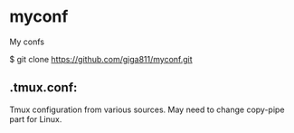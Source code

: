 myconf
======

My confs

$ git clone https://github.com/giga811/myconf.git

## .tmux.conf:
 Tmux configuration from various sources. May need to change copy-pipe part for Linux.
